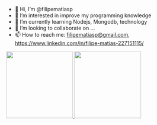 - 👋 Hi, I’m @filipematiasp
- 👀 I’m interested in improve my programming knowledge
- 🌱 I’m currently learning Nodejs, Mongodb, technology
- 💞️ I’m looking to collaborate on ...
- 📫 How to reach me: filipematiasp@gmail.com, https://www.linkedin.com/in/filipe-matias-227151115/


<div>
<a href="https://github.com/filipematiasp">
<img loading="lazy" height="180em" src="https://github-readme-stats.vercel.app/api/top-langs/?username=filipematiasp&layout=compact&langs_count=7&theme=dracula"/>
<img loading="lazy" height="180em" src="https://github-readme-stats.vercel.app/api?username=filipematiasp-aqui&show_icons=true&theme=dracula&include_all_commits=true&count_private=true"/>
</div>
